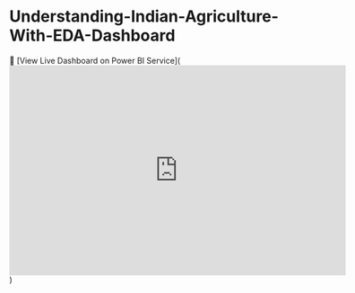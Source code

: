 # Understanding-Indian-Agriculture-With-EDA-Dashboard

🔗 [View Live Dashboard on Power BI Service](<iframe title="agri dashboard" width="600" height="373.5" src="https://app.powerbi.com/view?r=eyJrIjoiMDNhYTFmYWItNmIxOC00ZjJlLWJiNjUtMTgyYzEwNjhiMzNkIiwidCI6ImYwNjlhZGFjLTMzYjAtNDdjOS05YzE3LTY2Y2Y4Y2Q3YmM3YiJ9" frameborder="0" allowFullScreen="true"></iframe>)
